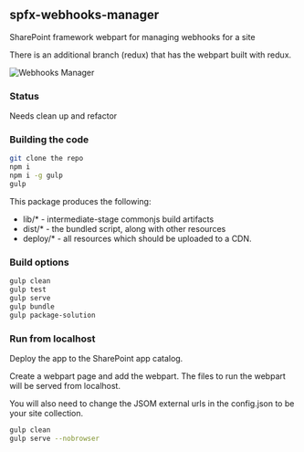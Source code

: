 ## spfx-webhooks-manager

SharePoint framework webpart for managing webhooks for a site

There is an additional branch (redux) that has the webpart built with redux.

![Webhooks Manager](./demo.gif)

### Status

Needs clean up and refactor

### Building the code

```bash
git clone the repo
npm i
npm i -g gulp
gulp
```

This package produces the following:

* lib/* - intermediate-stage commonjs build artifacts
* dist/* - the bundled script, along with other resources
* deploy/* - all resources which should be uploaded to a CDN.

### Build options

```bash
gulp clean
gulp test
gulp serve
gulp bundle
gulp package-solution
```

### Run from localhost

Deploy the app to the SharePoint app catalog.

Create a webpart page and add the webpart. The files to run the webpart will be served from localhost.

You will also need to change the JSOM external urls in the config.json to be your site collection.

```bash
gulp clean
gulp serve --nobrowser
```
